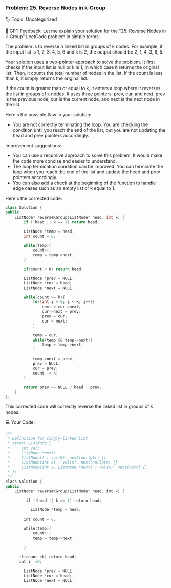
### Problem: 25. Reverse Nodes in k-Group

🏷 Topic: Uncategorized

🤖 GPT Feedback:
Let me explain your solution for the "25. Reverse Nodes in k-Group" LeetCode problem in simple terms:

The problem is to reverse a linked list in groups of k nodes. For example, if the input list is 1, 2, 3, 4, 5, 6 and k is 2, the output should be 2, 1, 4, 3, 6, 5.

Your solution uses a two-pointer approach to solve the problem. It first checks if the input list is null or k is 1, in which case it returns the original list. Then, it counts the total number of nodes in the list. If the count is less than k, it simply returns the original list.

If the count is greater than or equal to k, it enters a loop where it reverses the list in groups of k nodes. It uses three pointers: prev, cur, and next. prev is the previous node, cur is the current node, and next is the next node in the list.

Here's the possible flaw in your solution:

* You are not correctly terminating the loop. You are checking the condition until you reach the end of the list, but you are not updating the head and prev pointers accordingly.

Improvement suggestions:

* You can use a recursive approach to solve this problem. It would make the code more concise and easier to understand.
* The loop termination condition can be improved. You can terminate the loop when you reach the end of the list and update the head and prev pointers accordingly.
* You can also add a check at the beginning of the function to handle edge cases such as an empty list or k equal to 1.

Here's the corrected code:

```cpp
class Solution {
public:
    ListNode* reverseKGroup(ListNode* head, int k) {
        if (!head || k == 1) return head; 

        ListNode *temp = head;
        int count = 0;

        while(temp){
            count++;
            temp = temp->next;
        }

        if(count < k) return head;

        ListNode *prev = NULL;
        ListNode *cur = head;
        ListNode *next = NULL;

        while(count >= k){
            for(int i = 0; i < k; i++){
                next = cur->next;
                cur->next = prev;
                prev = cur;
                cur = next;
            }

            temp = cur;
            while(temp && temp->next){
                temp = temp->next;
            }

            temp->next = prev;
            prev = NULL;
            cur = prev;
            count -= k;
        }

        return prev == NULL ? head : prev;
    }
};
```

This corrected code will correctly reverse the linked list in groups of k nodes.

💻 Your Code:
```cpp
/**
 * Definition for singly-linked list.
 * struct ListNode {
 *     int val;
 *     ListNode *next;
 *     ListNode() : val(0), next(nullptr) {}
 *     ListNode(int x) : val(x), next(nullptr) {}
 *     ListNode(int x, ListNode *next) : val(x), next(next) {}
 * };
 */
class Solution {
public:
    ListNode* reverseKGroup(ListNode* head, int k) {

         if (!head || k == 1) return head; 

           ListNode *temp = head;
      
        int count = 0;

        while(temp){
            count++;
            temp = temp->next;
            
        }

      if(count <k) return head;
      int i  =0;

        ListNode *prev = NULL;
        ListNode *cur = head;
        ListNode *next = NULL;
```
